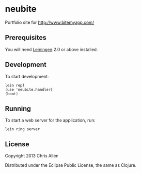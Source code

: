 # neubite

Portfolio site for http://www.bitemyapp.com/

## Prerequisites

You will need [Leiningen][1] 2.0 or above installed.

[1]: https://github.com/technomancy/leiningen

## Development

To start development:

```
lein repl
(use 'neubite.handler)
(boot)
```

## Running

To start a web server for the application, run:

    lein ring server

## License

Copyright 2013 Chris Allen

Distributed under the Eclipse Public License, the same as Clojure.
